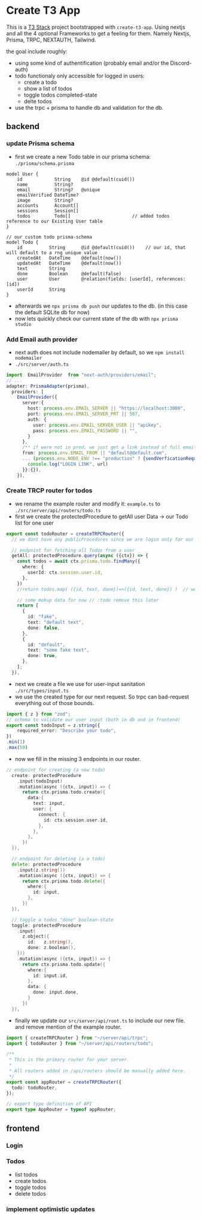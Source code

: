 # Create T3 App

This is a [T3 Stack](https://create.t3.gg/) project bootstrapped with `create-t3-app`. Using nextjs and all the 4 optional Frameworks to get a feeling for them. Namely Nextjs, Prisma, TRPC, NEXTAUTH, Tailwind.


the goal include roughly:
- using some kind of authentification (probably email and/or the Discord-auth)
- todo functionaly only accessible for logged in users:
  - create a todo
  - show a list of todos
  - toggle todos completed-state
  - delte todos
- use the trpc + prisma to handle db and validation for the db.






## backend




### update Prisma schema
- first we create a new Todo table in our prisma schema: `./prisma/schema.prisma`
```
model User {
    id            String    @id @default(cuid())
    name          String?
    email         String?   @unique
    emailVerified DateTime?
    image         String?
    accounts      Account[]
    sessions      Session[]
    todos         Todo[]                       // added todos reference to our Existing User table
}

// our custom todo prisma-schema
model Todo {
    id          String      @id @default(cuid())    // our id, that will default to a rng unique value
    createdAt   DateTime    @default(now())
    updatedAt   DateTime    @default(now())
    text        String
    done        Boolean     @default(false)
    user        User        @relation(fields: [userId], references: [id])     
    userId      String   
}
```
- afterwards we `npx prisma db push` our updates to the db. (in this case the default SQLite db for now)
- now lets quickly check our current state of the db with `npx prisma studio`




### Add Email auth provider
- next auth does not include nodemailer by default, so we `npm install nodemailer`
- `./src/server/auth.ts`
```ts
import  EmailProvider  from "next-auth/providers/email";
// ...
adapter: PrismaAdapter(prisma),
  providers: [
    EmailProvider({
      server:{
        host: process.env.EMAIL_SERVER || "https://localhost:3000",
        port: process.env.EMAIL_SERVER_PRT || 587,
        auth: {
          user: process.env.EMAIL_SERVER_USER || "apikey",
          pass: process.env.EMAIL_PASSWORD || "",
        }
      },
      /** if were not in prod, we just get a link instead of full email-auth */
      from: process.env.EMAIL_FROM || "default@default.com",
      ... (process.env.NODE_ENV !== "production" ? {sendVerficationRequest({url}){
        console.log("LOGIN LINK", url)
      }}:{}),
    }),

```




### Create TRCP router for todos
- we rename the example router and modify it: `example.ts` to `./src/server/api/routers/todo.ts`
- first we create the protectedProcedure to getAll user Data -> our Todo list for one user
```ts
export const todoRouter = createTRPCRouter({
  // we dont have any publicProcedures since we are login only for our todos.

  // endpoint for fetching all Todos from a user
  getAll: protectedProcedure.query(async ({ctx}) => {
    const todos = await ctx.prisma.todo.findMany({
      where: {
        userId: ctx.session.user.id,
      },
    })
    //return todos.map( ({id, text, done})=>({id, text, done}) )  // we only return the 3 relevent columns

    // some mokup data for now // :todo remove this later
    return [
      {
        id: "fake",
        text: "default text",
        done: false,
      },
      {
        id: "default",
        text: "some fake text",
        done: true,
      },
    ];
  }),
```
- next we create a file we use for user-input sanitation `./src/types/input.ts`
- we use the created type for our next request. So trpc can bad-request everything out of those bounds.
```ts
import { z } from "zod";
// schema to validate our user input (both in db and in frontend)
export const todoInput = z.string({
    required_error: "Describe your todo",
})
.min(1)
.max(50)
```
- now we fill in the missing 3 endpoints in our router.
```go
// endpoint for creating (a new todo)
  create: protectedProcedure
    .input(todoInput)
    .mutation(async ({ctx, input}) => {
      return ctx.prisma.todo.create({
        data:{
          text: input,
          user: {
            connect: {
              id: ctx.session.user.id,
            },
          },
        },
      })
  }),

  // endpoint for deleting (a a todo)
  delete: protectedProcedure
    .input(z.string())
    .mutation(async ({ctx, input}) => {
      return ctx.prisma.todo.delete({
        where:{
          id: input,
        },
      })
  }),

  // toggle a todos "done" boolean-state
  toggle: protectedProcedure
    .input(
      z.object({
        id:   z.string(),
        done: z.boolean(),
    }))
    .mutation(async ({ctx, input}) => {
      return ctx.prisma.todo.update({
        where:{
          id: input.id,
        },
        data: {
          done: input.done,
        }
      })
  }),
```
- finally we update our `src/server/api/root.ts` to include our new file. and remove mention of the example router.
```ts
import { createTRPCRouter } from "~/server/api/trpc";
import { todoRouter } from "~/server/api/routers/todo";

/**
 * This is the primary router for your server.
 *
 * All routers added in /api/routers should be manually added here.
 */
export const appRouter = createTRPCRouter({
  todo: todoRouter,
});

// export type definition of API
export type AppRouter = typeof appRouter;
```




## frontend



### Login
### Todos
- list todos
- create todos
- toggle todos
- delete todos
### implement optimistic updates